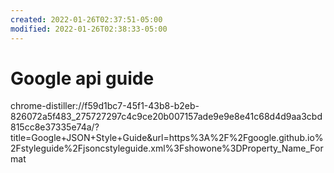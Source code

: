 ```yaml
---
created: 2022-01-26T02:37:51-05:00
modified: 2022-01-26T02:38:33-05:00
---
```


# Google api guide

chrome-distiller://f59d1bc7-45f1-43b8-b2eb-826072a5f483_275727297c4c9ce20b007157ade9e9e8e41c68d4d9aa3cbd815cc8e37335e74a/?title=Google+JSON+Style+Guide&url=https%3A%2F%2Fgoogle.github.io%2Fstyleguide%2Fjsoncstyleguide.xml%3Fshowone%3DProperty_Name_Format
